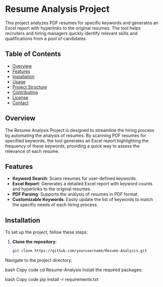 # Resume Analysis Project

This project analyzes PDF resumes for specific keywords and generates an Excel report with hyperlinks to the original resumes. The tool helps recruiters and hiring managers quickly identify relevant skills and qualifications from a pool of candidates.

## Table of Contents
- [Overview](#overview)
- [Features](#features)
- [Installation](#installation)
- [Usage](#usage)
- [Project Structure](#project-structure)
- [Contributing](#contributing)
- [License](#license)
- [Contact](#contact)

## Overview

The Resume Analysis Project is designed to streamline the hiring process by automating the analysis of resumes. By scanning PDF resumes for specified keywords, the tool generates an Excel report highlighting the frequency of these keywords, providing a quick way to assess the relevance of each resume.

## Features
- **Keyword Search**: Scans resumes for user-defined keywords.
- **Excel Report**: Generates a detailed Excel report with keyword counts and hyperlinks to the original resumes.
- **PDF Parsing**: Supports the analysis of resumes in PDF format.
- **Customizable Keywords**: Easily update the list of keywords to match the specific needs of each hiring process.

## Installation

To set up the project, follow these steps:

1. **Clone the repository**:
   ```bash
   git clone https://github.com/yourusername/Resume-Analysis.git
Navigate to the project directory:

bash
Copy code
cd Resume-Analysis
Install the required packages:

bash
Copy code
pip install -r requirements.txt
